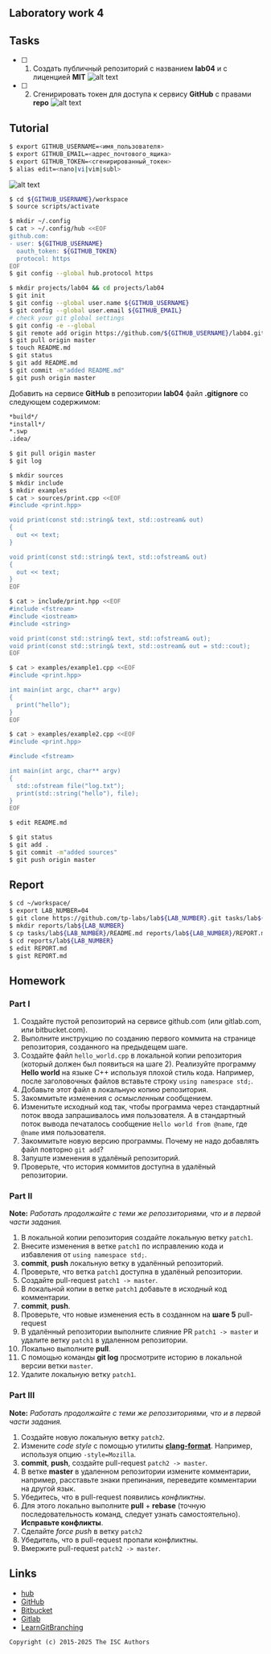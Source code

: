 ## Laboratory work 4



## Tasks

- [ ] 1. Создать публичный репозиторий с названием **lab04** и с лиценцией **MIT**
![alt text](image.png)
- [ ] 2. Сгенирировать токен для доступа к сервису **GitHub** с правами **repo**
![alt text](image-1.png)


## Tutorial

```sh
$ export GITHUB_USERNAME=<имя_пользователя>
$ export GITHUB_EMAIL=<адрес_почтового_ящика>
$ export GITHUB_TOKEN=<сгенирированный_токен>
$ alias edit=<nano|vi|vim|subl>
```
![alt text](image-2.png)

```sh
$ cd ${GITHUB_USERNAME}/workspace
$ source scripts/activate
```

```sh
$ mkdir ~/.config
$ cat > ~/.config/hub <<EOF
github.com:
- user: ${GITHUB_USERNAME}
  oauth_token: ${GITHUB_TOKEN}
  protocol: https
EOF
$ git config --global hub.protocol https
```

```sh
$ mkdir projects/lab04 && cd projects/lab04
$ git init
$ git config --global user.name ${GITHUB_USERNAME}
$ git config --global user.email ${GITHUB_EMAIL}
# check your git global settings
$ git config -e --global
$ git remote add origin https://github.com/${GITHUB_USERNAME}/lab04.git
$ git pull origin master
$ touch README.md
$ git status
$ git add README.md
$ git commit -m"added README.md"
$ git push origin master
```

Добавить на сервисе **GitHub** в репозитории **lab04** файл **.gitignore**
со следующем содержимом:

```sh
*build*/
*install*/
*.swp
.idea/
```

```sh
$ git pull origin master
$ git log
```

```sh
$ mkdir sources
$ mkdir include
$ mkdir examples
$ cat > sources/print.cpp <<EOF
#include <print.hpp>

void print(const std::string& text, std::ostream& out)
{
  out << text;
}

void print(const std::string& text, std::ofstream& out)
{
  out << text;
}
EOF
```

```sh
$ cat > include/print.hpp <<EOF
#include <fstream>
#include <iostream>
#include <string>

void print(const std::string& text, std::ofstream& out);
void print(const std::string& text, std::ostream& out = std::cout);
EOF
```

```sh
$ cat > examples/example1.cpp <<EOF
#include <print.hpp>

int main(int argc, char** argv)
{
  print("hello");
}
EOF
```

```sh
$ cat > examples/example2.cpp <<EOF
#include <print.hpp>

#include <fstream>

int main(int argc, char** argv)
{
  std::ofstream file("log.txt");
  print(std::string("hello"), file);
}
EOF
```

```sh
$ edit README.md
```

```sh
$ git status
$ git add .
$ git commit -m"added sources"
$ git push origin master
```

## Report

```sh
$ cd ~/workspace/
$ export LAB_NUMBER=04
$ git clone https://github.com/tp-labs/lab${LAB_NUMBER}.git tasks/lab${LAB_NUMBER}
$ mkdir reports/lab${LAB_NUMBER}
$ cp tasks/lab${LAB_NUMBER}/README.md reports/lab${LAB_NUMBER}/REPORT.md
$ cd reports/lab${LAB_NUMBER}
$ edit REPORT.md
$ gist REPORT.md
```

## Homework

### Part I

1. Создайте пустой репозиторий на сервисе github.com (или gitlab.com, или bitbucket.com).
2. Выполните инструкцию по созданию первого коммита на странице репозитория, созданного на предыдещем шаге.
3. Создайте файл `hello_world.cpp` в локальной копии репозитория (который должен был появиться на шаге 2). Реализуйте программу **Hello world** на языке C++ используя плохой стиль кода. Например, после заголовочных файлов вставьте строку `using namespace std;`.
4. Добавьте этот файл в локальную копию репозитория.
5. Закоммитьте изменения с *осмысленным* сообщением.
6. Изменитьте исходный код так, чтобы программа через стандартный поток ввода запрашивалось имя пользователя. А в стандартный поток вывода печаталось сообщение `Hello world from @name`, где `@name` имя пользователя.
7. Закоммитьте новую версию программы. Почему не надо добавлять файл повторно `git add`?
8. Запуште изменения в удалёный репозиторий.
9. Проверьте, что история коммитов доступна в удалёный репозитории.

### Part II

**Note:** *Работать продолжайте с теми же репоззиториями, что и в первой части задания.*
1. В локальной копии репозитория создайте локальную ветку `patch1`.
2. Внесите изменения в ветке `patch1` по исправлению кода и избавления от `using namespace std;`.
3. **commit**, **push** локальную ветку в удалённый репозиторий.
4. Проверьте, что ветка `patch1` доступна в удалёный репозитории.
5. Создайте pull-request `patch1 -> master`.
6. В локальной копии в ветке `patch1` добавьте в исходный код комментарии.
7. **commit**, **push**.
8. Проверьте, что новые изменения есть в созданном на **шаге 5** pull-request
9. В удалённый репозитории выполните  слияние PR `patch1 -> master` и удалите ветку `patch1` в удаленном репозитории.
10. Локально выполните **pull**.
11. С помощью команды **git log** просмотрите историю в локальной версии ветки `master`.
12. Удалите локальную ветку `patch1`.

### Part III

**Note:** *Работать продолжайте с теми же репоззиториями, что и в первой части задания.*
1. Создайте новую локальную ветку `patch2`.
2. Измените *code style* с помощью утилиты [**clang-format**](http://clang.llvm.org/docs/ClangFormat.html). Например, используя опцию `-style=Mozilla`.
3. **commit**, **push**, создайте pull-request `patch2 -> master`.
4. В ветке **master** в удаленном репозитории измените комментарии, например, расставьте знаки препинания, переведите комментарии на другой язык.
5. Убедитесь, что в pull-request появились *конфликтны*.
6. Для этого локально выполните **pull** + **rebase** (точную последовательность команд, следует узнать самостоятельно). **Исправьте конфликты**.
7. Сделайте *force push* в ветку `patch2`
8. Убедитель, что в pull-request пропали конфликтны. 
9. Вмержите pull-request `patch2 -> master`.

## Links

- [hub](https://hub.github.com/)
- [GitHub](https://github.com)
- [Bitbucket](https://bitbucket.org)
- [Gitlab](https://about.gitlab.com)
- [LearnGitBranching](http://learngitbranching.js.org/)

```
Copyright (c) 2015-2025 The ISC Authors
```
